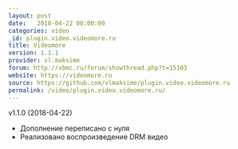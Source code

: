 ```yaml
---
layout: post
date:   2018-04-22 00:00:00
categories: video
_id: plugin.video.videomore.ru
title: Videomore
version: 1.1.1
provider: vl.maksime
forum: http://xbmc.ru/forum/showthread.php?t=15103
website: https://videomore.ru
source: https://github.com/vlmaksime/plugin.video.videomore.ru
permalink: /video/plugin.video.videomore.ru/
---
```

v1.1.0 (2018-04-22)
- Дополнение переписано с нуля
- Реализовано воспроизведение DRM видео